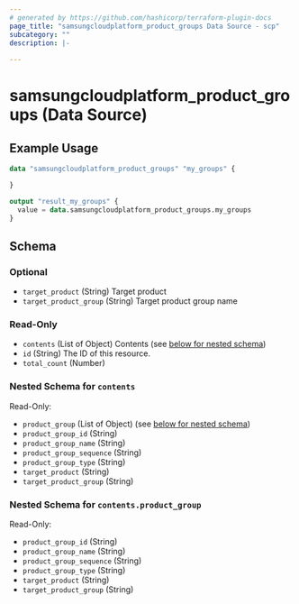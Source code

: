 ```yaml
---
# generated by https://github.com/hashicorp/terraform-plugin-docs
page_title: "samsungcloudplatform_product_groups Data Source - scp"
subcategory: ""
description: |-
  
---
```


# samsungcloudplatform_product_groups (Data Source)



## Example Usage

```terraform
data "samsungcloudplatform_product_groups" "my_groups" {

}

output "result_my_groups" {
  value = data.samsungcloudplatform_product_groups.my_groups
}
```

<!-- schema generated by tfplugindocs -->
## Schema

### Optional

- `target_product` (String) Target product
- `target_product_group` (String) Target product group name

### Read-Only

- `contents` (List of Object) Contents (see [below for nested schema](#nestedatt--contents))
- `id` (String) The ID of this resource.
- `total_count` (Number)

<a id="nestedatt--contents"></a>
### Nested Schema for `contents`

Read-Only:

- `product_group` (List of Object) (see [below for nested schema](#nestedobjatt--contents--product_group))
- `product_group_id` (String)
- `product_group_name` (String)
- `product_group_sequence` (String)
- `product_group_type` (String)
- `target_product` (String)
- `target_product_group` (String)

<a id="nestedobjatt--contents--product_group"></a>
### Nested Schema for `contents.product_group`

Read-Only:

- `product_group_id` (String)
- `product_group_name` (String)
- `product_group_sequence` (String)
- `product_group_type` (String)
- `target_product` (String)
- `target_product_group` (String)


